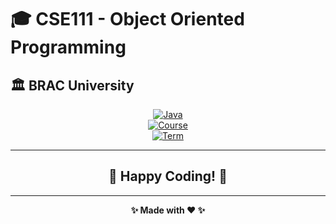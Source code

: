 # 🎓 CSE111 - Object Oriented Programming
## 🏛️ BRAC University

<div align="center">

[![Java](https://img.shields.io/badge/Java-ED8B00?style=flat&logo=openjdk&logoColor=white)](https://www.oracle.com/java/)<br/>
[![Course](https://img.shields.io/badge/Course-CSE111-blue)](https://github.com/MostofaMorshedSayeem/CSE111)<br/>
[![Term](https://img.shields.io/badge/Term-Summer%202025-cyan)](https://github.com/MostofaMorshedSayeem/CSE111)<br/>


---

<div align="center">

## 🎉 **Happy Coding!** 🚀

---

**✨ Made with ❤️ ✨**

</div>
